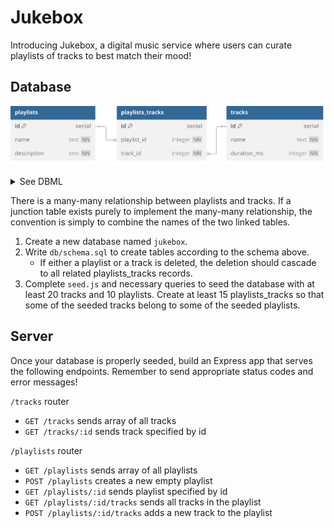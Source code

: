 # Jukebox

Introducing Jukebox, a digital music service where users can curate playlists of tracks to
best match their mood!

## Database

![](schema.svg)

<details>
<summary>See DBML</summary>

```dbml
table playlists {
  id serial [pk]
  name text [not null]
  description text [not null]
}

table playlists_tracks {
  id serial [pk]
  playlist_id integer [not null]
  track_id integer [not null]
}

table tracks {
  id serial [pk]
  name text [not null]
  duration_ms integer [not null]
}

Ref: playlists.id < playlists_tracks.playlist_id
Ref: tracks.id < playlists_tracks.track_id
```

</details>

There is a many-many relationship between playlists and tracks. If a junction table exists
purely to implement the many-many relationship, the convention is simply to combine the
names of the two linked tables.

1. Create a new database named `jukebox`.
2. Write `db/schema.sql` to create tables according to the schema above.
   - If either a playlist or a track is deleted, the deletion should cascade to all
     related playlists_tracks records.
3. Complete `seed.js` and necessary queries to seed the database with at least
   20 tracks and 10 playlists. Create at least 15 playlists_tracks so that some of
   the seeded tracks belong to some of the seeded playlists.

## Server

Once your database is properly seeded, build an Express app that serves the following
endpoints. Remember to send appropriate status codes and error messages!

`/tracks` router

- `GET /tracks` sends array of all tracks
- `GET /tracks/:id` sends track specified by id

`/playlists` router

- `GET /playlists` sends array of all playlists
- `POST /playlists` creates a new empty playlist
- `GET /playlists/:id` sends playlist specified by id
- `GET /playlists/:id/tracks` sends all tracks in the playlist
- `POST /playlists/:id/tracks` adds a new track to the playlist
